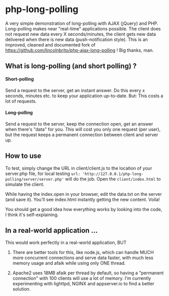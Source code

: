 # php-long-polling

A very simple demonstration of long-polling with AJAX (jQuery) and PHP. Long-polling makes near "real-time"
applications possible. The client does not request new data every X seconds/minutes, the client gets new data
delivered when there is new data (push-notification style). This is an improved, cleaned and documented
fork of https://github.com/lincolnbrito/php-ajax-long-polling ! Big thanks, man.

## What is long-polling (and short polling) ?

#### Short-polling

Send a request to the server, get an instant answer. Do this every x seconds, minutes etc. to keep your application
up-to-date. But: This costs a lot of requests.

#### Long-polling

Send a request to the server, keep the connection open, get an answer when there's "data" for you. This will cost you
only one request (per user), but the request keeps a permanent connection between client and server up.

## How to use

To test, simply change the URL in client/client.js to the location of your server.php file, for local testing
`url: 'http://127.0.0.1/php-long-polling/server/server.php'` will do the job. Open the `client/index.html` to simulate
the client.

While having the index.open in your browser, edit the data.txt on the server (and save it). You'll see index.html
instantly getting the new content. Voila!

You should get a good idea how everything works by looking into the code, I think it's self-explaining.

## In a real-world application ...

This would work perfectly in a real-world application, BUT

1. There are better tools for this, like node.js, which can handle MUCH more concurrent connections and serve
data faster, with much less memory usage and afaik while using only ONE thread.

2. Apache2 uses 18MB afaik per thread by default, so having a "permanent connection" with 100 clients will use a lot
of memory. I'm currently experimenting with lighttpd, NGINX and appserver.io to find a better solution.
